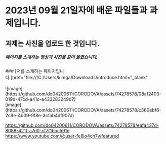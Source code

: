<h1>2023년 09월 21일자에 배운 파일들과 과제입니다. </h1>
<h2>과제는 사진을 업로드 한 것입니다.</h2>
<h5>페이지를 소개하는 영상과 사진을 같이 올렸습니다.</h5>
### [저를 소개하는 페이지입니다.]href="file:///C:/Users/kimga/Downloads/introduce.html="_blank" <br>
 <br>![image](https://github.com/do04200611/CORODOVA/assets/74278578/08af2403-019d-47cd-a41c-e433283249d7)
 <br>[image](https://github.com/do04200611/CORODOVA/assets/74278578/c360ebf6-2c9e-4b09-9f8e-3cfab4df907d)



https://github.com/do04200611/CORODOVA/assets/74278578/eafa437d-8088-421f-a7d0-cf7f1bbc591d <br>
https://www.youtube.com/@user-fe8io4ch7v/featured

